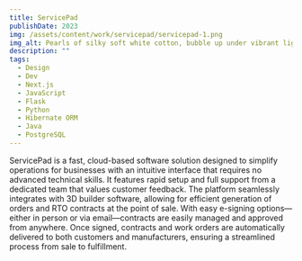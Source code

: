 ```yaml
---
title: ServicePad
publishDate: 2023
img: /assets/content/work/servicepad/servicepad-1.png
img_alt: Pearls of silky soft white cotton, bubble up under vibrant lighting
description: ""
tags:
  - Design
  - Dev
  - Next.js
  - JavaScript
  - Flask
  - Python
  - Hibernate ORM
  - Java
  - PostgreSQL
---
```


ServicePad is a fast, cloud-based software solution designed to simplify operations for businesses with an intuitive interface that requires no advanced technical skills. It features rapid setup and full support from a dedicated team that values customer feedback. The platform seamlessly integrates with 3D builder software, allowing for efficient generation of orders and RTO contracts at the point of sale. With easy e-signing options—either in person or via email—contracts are easily managed and approved from anywhere. Once signed, contracts and work orders are automatically delivered to both customers and manufacturers, ensuring a streamlined process from sale to fulfillment.